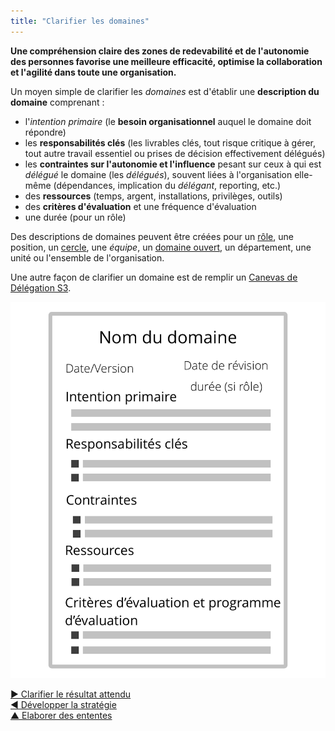 ```yaml
---
title: "Clarifier les domaines"
---
```



**Une compréhension claire des zones de redevabilité et de l'autonomie des personnes favorise une meilleure efficacité, optimise la collaboration et l'agilité dans toute une organisation.**

Un moyen simple de clarifier les <dfn data-info="Domaine: Une zone d&apos;influence, d’activité et de prise de décisions distincte au sein d&apos;une organisation.">domaines</dfn> est d'établir une **description du domaine** comprenant :

- l'<dfn data-info="Moteur principal: L&apos;intention primaire d&apos;un domaine est l&apos;intention principale à laquelle les personnes qui s&apos;occupent de ce domaine répondent.">intention primaire</dfn> (le **besoin organisationnel** auquel le domaine doit répondre)
- les **responsabilités clés** (les livrables clés, tout risque critique à gérer, tout autre travail essentiel ou prises de décision effectivement délégués)
- les **contraintes sur l'autonomie et l'influence** pesant sur ceux à qui est <dfn data-info="Délégation: L&apos;octroi par une partie (le délégant) à une autre (le délégué) de l’autorité de s&apos;occuper d&apos;un domaine, (c&apos;est-à-dire de faire certaines choses et/ou de prendre certaines décisions) pour lesquelles le délégant maintient la redevabilité globale.">délégué</dfn> le domaine (les *délégués*), souvent liées à l'organisation elle-même (dépendances, implication du <dfn data-info="Délégant: Un individu ou groupe délégant un domaine à d&apos;autres groupes ou individus.">délégant</dfn>, reporting, etc.)
- des **ressources** (temps, argent, installations, privilèges, outils)
- des **critères d'évaluation** et une fréquence d'évaluation
- une durée (pour un rôle)

Des descriptions de domaines peuvent être créées pour un [rôle](role.html), une position, un [cercle](circle.html), une <dfn data-info="Équipe: Un groupe de personnes qui collaborent vers une intention commune (ou un objectif). Généralement, une équipe fait partie d&apos;une organisation, ou est formée pour la collaboration entre plusieurs organisations.">équipe</dfn>, un [domaine ouvert](open-domain.html), un département, une unité ou l'ensemble de l'organisation.

Une autre façon de clarifier un domaine est de remplir un [Canevas de Délégation S3](http://s3canvas.sociocracy30.org/s3-delegation-canvas.html).

![Un modèle pour les descriptions de domaine](img/templates/domain-description-template.png)

[&#9654; Clarifier le résultat attendu](clarify-intended-outcome.html)<br/>[&#9664; Développer la stratégie](develop-strategy.html)<br/>[&#9650; Elaborer des ententes](defining-agreements.html)

